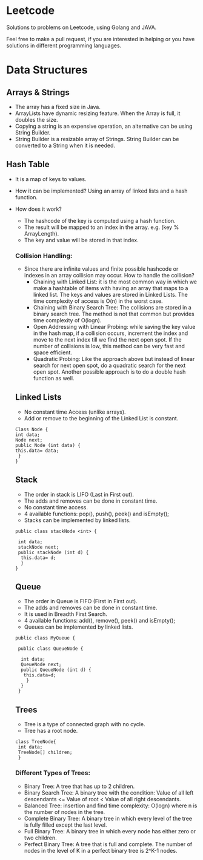 # Leetcode

Solutions to problems on Leetcode, using Golang and JAVA.

Feel free to make a pull request, if you are interested in helping or you have solutions in different programming languages.


# Data Structures

 ## Arrays & Strings
 
 - The array has a fixed size in Java.
 - ArrayLists have dynamic resizing feature. When the Array is full, it doubles the size.
 - Copying a string is an expensive operation, an alternative can be using String Builder.
 - String Builder is a resizable array of Strings. String Builder can be converted to a String when it is needed.
 
 ## Hash Table
 
 - It is a map of keys to values.
 - How it can be implemented?  Using an array of linked lists and a hash function.
 - How does it work? 
    - The hashcode of the key is computed using a hash function.
    - The result will be mapped to an index in the array. e.g. (key % ArrayLength).
    - The key and value will be stored in that index.
    
    ### Collision Handling:
    
    - Since there are infinite values and finite possible hashcode or indexes in an array collision may occur. How to handle the collision?
        - Chaining with Linked List: it is the most common way in which we make a hashtable of items with having an array that maps to a linked list. The keys and values are stored in Linked Lists. The time complexity of access is O(n) in the worst case.
        - Chaining with Binary Search Tree: The collisions are stored in a binary search tree. The method is not that common but provides time complexity of O(logn).
        - Open Addressing with Linear Probing: while saving the key value in the hash map, if a collision occurs, increment the index and move to the next index till we find the next open spot. If the number of collisions is low, this method can be very fast and space efficient.
        - Quadratic Probing: Like the approach above but instead of linear search for next open spot, do a quadratic search for the next open spot. Another possible approach is to do a double hash function as well.
        
   ## Linked Lists
     - No constant time Access (unlike arrays).
     - Add or remove to the beginning of the Linked List is constant. 
     
     
     
     ```
     Class Node {
     int data; 
     Node next; 
     public Node (int data) {
     this.data= data;
      }
     }
     ```
        
    ## Stack
    
     - The order in stack is LIFO (Last in First out).
     - The adds and removes can be done in constant time.
     - No constant time access.
     - 4 available functions: pop(), push(), peek() and isEmpty();
     - Stacks can be implemented by linked lists.
     
     
     
     ```
     public class stackNode <int> {
      
      int data; 
      stackNode next; 
      public stackNode (int d) {
       this.data= d; 
       }
     }
     ```
   ## Queue
   
     - The order in Queue is FIFO (First in First out).
     - The adds and removes can be done in constant time.
     - It is used in Breadth First Search.
     - 4 available functions:  add(), remove(), peek() and isEmpty();
     - Queues can be implemented by linked lists.
   
   
   
   ```
   public class MyQueue {
    
    public class QueueNode {
     
     int data;
     QueueNode next; 
     public QueueNode (int d) {
      this.data=d;
       }
     }
    }
   ```
   
   ## Trees
   
   - Tree is a type of connected graph with no cycle.
   - Tree has a root node.
   
   ```
   class TreeNode{
    int data; 
    TreeNode[] children;
    }
   ```
   ### Different Types of Trees:
   
   - Binary Tree: A tree that has up to 2 children.
   - Binary Search Tree: A binary tree with the condition: Value of all left descendants <= Value of root < Value of all right descendants.
   - Balanced Tree: insertion and find time complexity: O(logn) where n is the number of nodes in the tree.
   - Complete Binary Tree: A binary tree in which every level of the tree is fully filled except the last level.
   - Full Binary Tree: A binary tree in which every node has either zero or two children.
   - Perfect Binary Tree: A tree that is full and complete. The number of nodes in the level of K in a perfect binary tree is 2^K-1 nodes.
